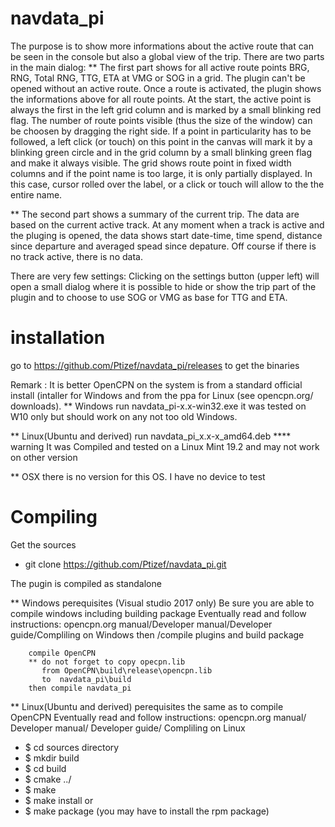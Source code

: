 # navdata_pi

The purpose is to show more informations about the active route that can be seen in the console but also 
a global view of the trip.
There are two parts in the main dialog:
  ** The first part shows for all active route points BRG, RNG, Total RNG, TTG, ETA at VMG or SOG in a grid.
The plugin can't be opened without an active route.
Once a route is activated, the plugin shows the informations above for all route points.
At the start, the active point is always the first in the left grid column  and is marked by a small blinking
red flag.
The number of route points visible (thus the size of the window) can be choosen by dragging the right side.
If a point in particularity has to be followed, a left click (or touch) on this point in the canvas will mark
it by a blinking green circle and in the grid column by a small blinking green flag and make it always visible.
The grid shows route point in fixed width columns and if the point name is too large, it is only partially displayed.
In this case, cursor rolled over the label, or a click or touch will allow to the the entire name.

  ** The second part shows a summary of the current trip. The data are based on the current active track. 
At any moment when a track is active and the pluging is opened, the data shows start date-time, time spend, 
distance since departure and averaged spead since depature.
Off course if there is no track active, there is no data.

There are very few settings:
Clicking on the settings button (upper left) will open a small dialog where it is possible to hide or show 
the trip part of the plugin and to choose to use SOG or VMG as base for TTG and ETA.

installation
============
go to https://github.com/Ptizef/navdata_pi/releases to get the binaries

Remark : It is better  OpenCPN on the system is from a standard official install
            (intaller for Windows and from the ppa for Linux (see opencpn.org/ downloads).
** Windows
    run navdata_pi-x.x-win32.exe 
    it was tested on W10 only but should work on any not too old Windows.

** Linux(Ubuntu and derived)
    run navdata_pi_x.x-x_amd64.deb
    **** warning
            It was Compiled and tested on a Linux Mint 19.2 and may not work on other version
           
** OSX
    there is no version for this OS. I have no device to test

Compiling
=========
Get the sources
* git clone https://github.com/Ptizef/navdata_pi.git

The pugin is compiled as standalone

** Windows
    perequisites (Visual studio 2017 only)
        Be sure you are able to compile windows including building package
        Eventually read and follow instructions:
        opencpn.org manual/Developer manual/Developer guide/Compliling on Windows
        then /compile plugins and build package

        compile OpenCPN        
        ** do not forget to copy opecpn.lib 
           from OpenCPN\build\release\opencpn.lib
           to  navdata_pi\build
        then compile navdata_pi

** Linux(Ubuntu and derived)
    perequisites
        the same as to compile OpenCPN
        Eventually read and follow instructions:
        opencpn.org manual/ Developer manual/ Developer guide/ Compliling on Linux

*    $ cd sources directory
*    $ mkdir build
*    $ cd build
*    $ cmake ../
*    $ make
*    $ make install
    or
*    $ make package (you may have to install the rpm package)


